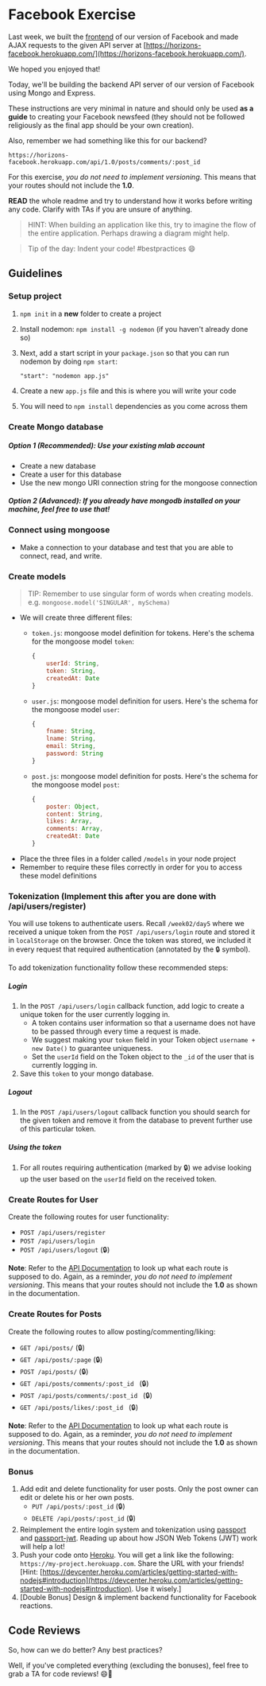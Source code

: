 # Facebook Exercise

Last week, we built the [frontend](https://github.com/horizons-school-of-technology/week02/blob/master/day5/README.md) of our version of Facebook and made AJAX requests to the given API server at [https://horizons-facebook.herokuapp.com/](https://horizons-facebook.herokuapp.com/).

We hoped you enjoyed that!

Today, we'll be building the backend API server of our version of Facebook using Mongo and Express.

These instructions are very minimal in nature and should only be used **as a guide** to creating your Facebook newsfeed (they should not be followed religiously as the final app should be your own creation).

Also, remember we had something like this for our backend?

```
https://horizons-facebook.herokuapp.com/api/1.0/posts/comments/:post_id
```

For this exercise, *you do not need to implement versioning*. This means that your routes should not include the **1.0**.

**READ** the whole readme and try to understand how it works before writing any code. Clarify with TAs if you are unsure of anything.

> HINT: When building an application like this, try to imagine the flow of the entire application. Perhaps drawing a diagram might help.

> Tip of the day: Indent your code! #bestpractices 😄

## Guidelines

### Setup project
1. `npm init` in a **new** folder to create a project
1. Install nodemon: `npm install -g nodemon` (if you haven't already done so)
1. Next, add a start script in your `package.json` so that you can run nodemon by doing `npm start`:

	```
	"start": "nodemon app.js"
	```
1. Create a new `app.js` file and this is where you will write your code
1. You will need to `npm install` dependencies as you come across them

### Create Mongo database

##### Option 1 (Recommended): Use your existing mlab account

- Create a new database
- Create a user for this database
- Use the new mongo URI connection string for the mongoose connection

##### Option 2 (Advanced): If you already have mongodb installed on your machine, feel free to use that!


### Connect using mongoose
- Make a connection to your database and test that you are able to connect, read, and write.

### Create models

> TIP: Remember to use singular form of words when creating models. e.g. `mongoose.model('SINGULAR', mySchema)`

- We will create three different files:
	- `token.js`: mongoose model definition for tokens. Here's the schema for the mongoose model `token`:

	  ```javascript
	  {
	      userId: String,
	      token: String,
	      createdAt: Date
	  }
	  ```
	- `user.js`: mongoose model definition for users. Here's the schema for the mongoose model `user`:


	  ```javascript
	  {
	      fname: String,
	      lname: String,
	      email: String,
	      password: String
	  }
	  ```
	- `post.js`: mongoose model definition for posts. Here's the schema for the mongoose model `post`:


	  ```javascript
	  {
	      poster: Object,
	      content: String,
	      likes: Array,
	      comments: Array,
	      createdAt: Date
	  }
	  ```
- Place the three files in a folder called `/models` in your node project
- Remember to require these files correctly in order for you to access these model definitions

### Tokenization (Implement this after you are done with /api/users/register)
You will use tokens to authenticate users. Recall `/week02/day5` where we received a unique token from the `POST /api/users/login` route and stored it in `localStorage` on the browser. Once the token was stored, we included it in every request that required authentication (annotated by the 🔒 symbol).

To add tokenization functionality follow these recommended steps:

##### Login
1. In the `POST /api/users/login` callback function, add logic to create a unique token for the user currently logging in.
  	- A token contains user information so that a username does not have to be passed through every time a request is made.
  	- We suggest making your `token` field in your Token object `username + new Date()` to guarantee uniqueness.
  	- Set the `userId` field on the Token object to the `_id` of the user that is currently logging in.
1. Save this `token` to your mongo database.

##### Logout
1. In the `POST /api/users/logout` callback function you should search for the given token and remove it from the database to prevent further use of this particular token.

##### Using the token
1. For all routes requiring authentication (marked by 🔒) we advise looking up the user based on the `userId` field on the received token.

### Create Routes for User
Create the following routes for user functionality:

- `POST /api/users/register`
- `POST /api/users/login`
- `POST /api/users/logout` (🔒)

**Note**: Refer to the [API Documentation](https://horizons-facebook.herokuapp.com/) to look up what each route is supposed to do. Again, as a reminder, *you do not need to implement versioning*. This means that your routes should not include the **1.0** as shown in the documentation.

### Create Routes for Posts
Create the following routes to allow posting/commenting/liking:

- `GET /api/posts/` (🔒)
- `GET /api/posts/:page` (🔒)
- `POST /api/posts/` (🔒)
- `GET /api/posts/comments/:post_id ` (🔒)
- `POST /api/posts/comments/:post_id ` (🔒)
- `GET /api/posts/likes/:post_id ` (🔒)

**Note**: Refer to the [API Documentation](https://horizons-facebook.herokuapp.com/) to look up what each route is supposed to do. Again, as a reminder, *you do not need to implement versioning*. This means that your routes should not include the **1.0** as shown in the documentation.

### Bonus
1. Add edit and delete functionality for user posts. Only the post owner can edit or delete his or her own posts.
   - `PUT /api/posts/:post_id` (🔒)
   - `DELETE /api/posts/:post_id` (🔒)
1. Reimplement the entire login system and tokenization using [passport](https://github.com/jaredhanson/passport) and [passport-jwt](https://github.com/themikenicholson/passport-jwt). Reading up about how JSON Web Tokens (JWT) work will help a lot!
1. Push your code onto [Heroku](https://www.heroku.com/). You will get a link like the following: `https://my-project.herokuapp.com`. Share the URL with your friends! [Hint: [https://devcenter.heroku.com/articles/getting-started-with-nodejs#introduction](https://devcenter.heroku.com/articles/getting-started-with-nodejs#introduction). Use it wisely.]
1. [Double Bonus] Design & implement backend functionality for Facebook reactions.

## Code Reviews

So, how can we do better? Any best practices?

Well, if you've completed everything (excluding the bonuses), feel free to grab a TA for code reviews! 😄🎉
